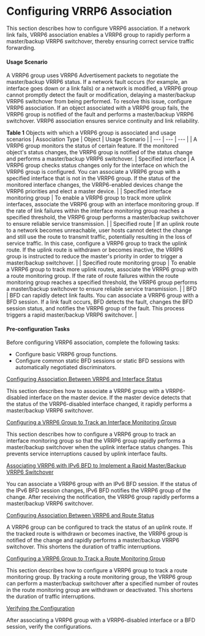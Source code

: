 Configuring VRRP6 Association
=============================

This section describes how to configure VRRP6 association. If a network link fails, VRRP6 association enables a VRRP6 group to rapidly perform a master/backup VRRP6 switchover, thereby ensuring correct service traffic forwarding.

#### Usage Scenario

A VRRP6 group uses VRRP6 Advertisement packets to negotiate the master/backup VRRP6 status. If a network fault occurs (for example, an interface goes down or a link fails) or a network is modified, a VRRP6 group cannot promptly detect the fault or modification, delaying a master/backup VRRP6 switchover from being performed. To resolve this issue, configure VRRP6 association. If an object associated with a VRRP6 group fails, the VRRP6 group is notified of the fault and performs a master/backup VRRP6 switchover. VRRP6 association ensures service continuity and link reliability.

**Table 1** Objects with which a VRRP6 group is associated and usage scenarios
| Association Type | Object | Usage Scenario |
| --- | --- | --- |
| A VRRP6 group monitors the status of certain feature. If the monitored object's status changes, the VRRP6 group is notified of the status change and performs a master/backup VRRP6 switchover. | Specified interface | A VRRP6 group checks status changes only for the interface on which the VRRP6 group is configured. You can associate a VRRP6 group with a specified interface that is not in the VRRP6 group. If the status of the monitored interface changes, the VRRP6-enabled devices change the VRRP6 priorities and elect a master device. |
| Specified interface monitoring group | To enable a VRRP6 group to track more uplink interfaces, associate the VRRP6 group with an interface monitoring group. If the rate of link failures within the interface monitoring group reaches a specified threshold, the VRRP6 group performs a master/backup switchover to ensure reliable service transmission. |
| Specified route | If an uplink route to a network becomes unreachable, user hosts cannot detect the change and still use the route to transmit traffic, potentially resulting in the loss of service traffic. In this case, configure a VRRP6 group to track the uplink route. If the uplink route is withdrawn or becomes inactive, the VRRP6 group is instructed to reduce the master's priority in order to trigger a master/backup switchover. |
| Specified route monitoring group | To enable a VRRP6 group to track more uplink routes, associate the VRRP6 group with a route monitoring group. If the rate of route failures within the route monitoring group reaches a specified threshold, the VRRP6 group performs a master/backup switchover to ensure reliable service transmission. |
| BFD | BFD can rapidly detect link faults. You can associate a VRRP6 group with a BFD session. If a link fault occurs, BFD detects the fault, changes the BFD session status, and notifies the VRRP6 group of the fault. This process triggers a rapid master/backup VRRP6 switchover. |



#### Pre-configuration Tasks

Before configuring VRRP6 association, complete the following tasks:

* Configure basic VRRP6 group functions.
* Configure common static BFD sessions or static BFD sessions with automatically negotiated discriminators.


[Configuring Association Between VRRP6 and Interface Status](../../../../software/nev8r10_vrpv8r16/user/vrp/dc_vrp_vrrp6_cfg_0121.html)

This section describes how to associate a VRRP6 group with a VRRP6-disabled interface on the master device. If the master device detects that the status of the VRRP6-disabled interface changed, it rapidly performs a master/backup VRRP6 switchover.

[Configuring a VRRP6 Group to Track an Interface Monitoring Group](../../../../software/nev8r10_vrpv8r16/user/vrp/dc_vrp_vrrp6_cfg_0142.html)

This section describes how to configure a VRRP6 group to track an interface monitoring group so that the VRRP6 group rapidly performs a master/backup switchover when the uplink interface status changes. This prevents service interruptions caused by uplink interface faults.

[Associating VRRP6 with IPv6 BFD to Implement a Rapid Master/Backup VRRP6 Switchover](../../../../software/nev8r10_vrpv8r16/user/vrp/dc_vrp_vrrp6_cfg_0122.html)

You can associate a VRRP6 group with an IPv6 BFD session. If the status of the IPv6 BFD session changes, IPv6 BFD notifies the VRRP6 group of the change. After receiving the notification, the VRRP6 group rapidly performs a master/backup VRRP6 switchover.

[Configuring Association Between VRRP6 and Route Status](../../../../software/nev8r10_vrpv8r16/user/vrp/dc_vrp_vrrp6_cfg_0129.html)

A VRRP6 group can be configured to track the status of an uplink route. If the tracked route is withdrawn or becomes inactive, the VRRP6 group is notified of the change and rapidly performs a master/backup VRRP6 switchover. This shortens the duration of traffic interruptions.

[Configuring a VRRP6 Group to Track a Route Monitoring Group](../../../../software/nev8r10_vrpv8r16/user/vrp/dc_vrp_vrrp6_cfg_0146.html)

This section describes how to configure a VRRP6 group to track a route monitoring group. By tracking a route monitoring group, the VRRP6 group can perform a master/backup switchover after a specified number of routes in the route monitoring group are withdrawn or deactivated. This shortens the duration of traffic interruptions.

[Verifying the Configuration](../../../../software/nev8r10_vrpv8r16/user/vrp/dc_vrp_vrrp6_cfg_0123.html)

After associating a VRRP6 group with a VRRP6-disabled interface or a BFD session, verify the configurations.